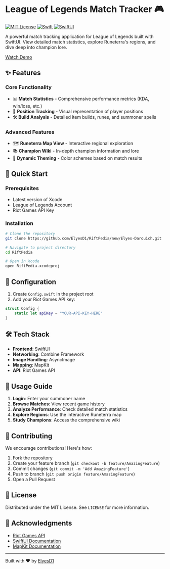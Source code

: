 # League of Legends Match Tracker 🎮

[![MIT License](https://img.shields.io/badge/License-MIT-blue.svg)](LICENSE)
[![Swift](https://img.shields.io/badge/Swift-5.0-orange.svg)](https://swift.org)
[![SwiftUI](https://img.shields.io/badge/SwiftUI-3.0-blue.svg)](https://developer.apple.com/xcode/swiftui)

A powerful match tracking application for League of Legends built with SwiftUI. View detailed match statistics, explore Runeterra's regions, and dive deep into champion lore.

[Watch Demo](https://vimeo.com/1053796377/b0f02dfc44?share=copy)

## ✨ Features

### Core Functionality
- 📊 **Match Statistics** - Comprehensive performance metrics (KDA, win/loss, etc.)
- 🎯 **Position Tracking** - Visual representation of player positions
- 🛠️ **Build Analysis** - Detailed item builds, runes, and summoner spells

### Advanced Features
- 🗺️ **Runeterra Map View** - Interactive regional exploration
- 📚 **Champion Wiki** - In-depth champion information and lore
- 🎨 **Dynamic Theming** - Color schemes based on match results

## 🚀 Quick Start

### Prerequisites
- Latest version of Xcode
- League of Legends Account
- Riot Games API Key

### Installation

```bash
# Clone the repository
git clone https://github.com/ElyesD1/RiftPedia/new/Elyes-Darouich.git

# Navigate to project directory
cd RiftPedia

# Open in Xcode
open RiftPedia.xcodeproj
```

## 🔧 Configuration

1. Create `Config.swift` in the project root
2. Add your Riot Games API key:
```swift
struct Config {
    static let apiKey = "YOUR-API-KEY-HERE"
}
```

## 🛠️ Tech Stack

- **Frontend**: SwiftUI
- **Networking**: Combine Framework
- **Image Handling**: AsyncImage
- **Mapping**: MapKit
- **API**: Riot Games API

## 📱 Usage Guide

1. **Login**: Enter your summoner name
2. **Browse Matches**: View recent game history
3. **Analyze Performance**: Check detailed match statistics
4. **Explore Regions**: Use the interactive Runeterra map
5. **Study Champions**: Access the comprehensive wiki

## 🤝 Contributing

We encourage contributions! Here's how:

1. Fork the repository
2. Create your feature branch (`git checkout -b feature/AmazingFeature`)
3. Commit changes (`git commit -m 'Add AmazingFeature'`)
4. Push to branch (`git push origin feature/AmazingFeature`)
5. Open a Pull Request

## 📜 License

Distributed under the MIT License. See `LICENSE` for more information.

## 🙏 Acknowledgments

- [Riot Games API](https://developer.riotgames.com/)
- [SwiftUI Documentation](https://developer.apple.com/documentation/swiftui)
- [MapKit Documentation](https://developer.apple.com/documentation/mapkit)

---
Built with ❤️ by [ElyesD1](https://github.com/ElyesD1)
